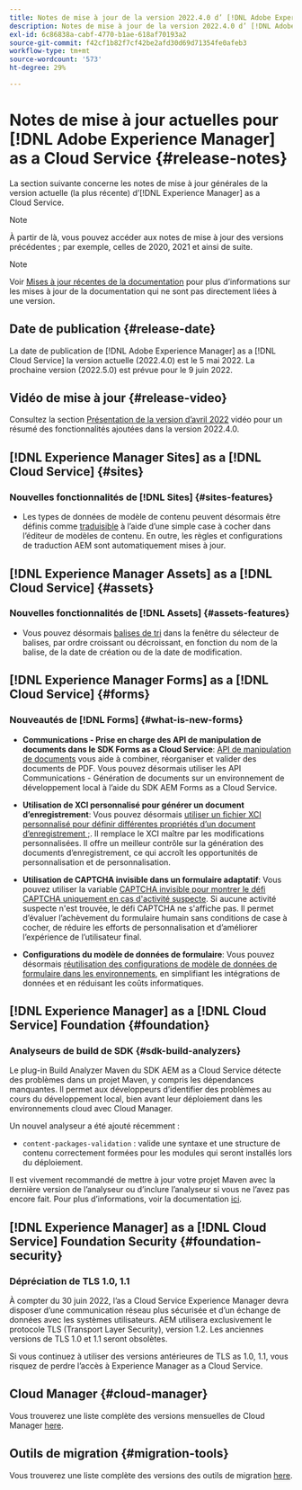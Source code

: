 ```yaml
---
title: Notes de mise à jour de la version 2022.4.0 d’ [!DNL Adobe Experience Manager] as a Cloud Service.
description: Notes de mise à jour de la version 2022.4.0 d’ [!DNL Adobe Experience Manager] as a Cloud Service.
exl-id: 6c86838a-cabf-4770-b1ae-618af70193a2
source-git-commit: f42cf1b82f7cf42be2afd30d69d71354fe0afeb3
workflow-type: tm+mt
source-wordcount: '573'
ht-degree: 29%

---
```


# Notes de mise à jour actuelles pour [!DNL Adobe Experience Manager] as a Cloud Service {#release-notes}

La section suivante concerne les notes de mise à jour générales de la version actuelle (la plus récente) d’[!DNL Experience Manager] as a Cloud Service.

>[!NOTE]
>
>À partir de là, vous pouvez accéder aux notes de mise à jour des versions précédentes ; par exemple, celles de 2020, 2021 et ainsi de suite.

>[!NOTE]
>
>Voir [Mises à jour récentes de la documentation](https://experienceleague.adobe.com/docs/experience-manager-release-information/aem-release-updates/doc-updates/documentation-updates.html?lang=fr) pour plus d’informations sur les mises à jour de la documentation qui ne sont pas directement liées à une version.

## Date de publication {#release-date}

La date de publication de [!DNL Adobe Experience Manager] as a [!DNL Cloud Service] la version actuelle (2022.4.0) est le 5 mai 2022.
La prochaine version (2022.5.0) est prévue pour le 9 juin 2022.

## Vidéo de mise à jour {#release-video}

Consultez la section [Présentation de la version d’avril 2022](https://video.tv.adobe.com/v/342612?quality=12) vidéo pour un résumé des fonctionnalités ajoutées dans la version 2022.4.0.

## [!DNL Experience Manager Sites] as a [!DNL Cloud Service] {#sites}

### Nouvelles fonctionnalités de [!DNL Sites] {#sites-features}

* Les types de données de modèle de contenu peuvent désormais être définis comme [traduisible](/help/assets/content-fragments/content-fragments-models.md#properties) à l’aide d’une simple case à cocher dans l’éditeur de modèles de contenu. En outre, les règles et configurations de traduction AEM sont automatiquement mises à jour.

## [!DNL Experience Manager Assets] as a [!DNL Cloud Service] {#assets}

### Nouvelles fonctionnalités de [!DNL Assets] {#assets-features}

* Vous pouvez désormais [balises de tri](/help/assets/organize-assets.md#use-tags-to-organize-assets) dans la fenêtre du sélecteur de balises, par ordre croissant ou décroissant, en fonction du nom de la balise, de la date de création ou de la date de modification.


## [!DNL Experience Manager Forms] as a [!DNL Cloud Service] {#forms}

### Nouveautés de [!DNL Forms] {#what-is-new-forms}

* **Communications - Prise en charge des API de manipulation de documents dans le SDK Forms as a Cloud Service**: [API de manipulation de documents](/help/forms/aem-forms-cloud-service-communications.md) vous aide à combiner, réorganiser et valider des documents de PDF. Vous pouvez désormais utiliser les API Communications - Génération de documents sur un environnement de développement local à l’aide du SDK AEM Forms as a Cloud Service.

* **Utilisation de XCI personnalisé pour générer un document d’enregistrement**: Vous pouvez désormais [utiliser un fichier XCI personnalisé pour définir différentes propriétés d’un document d’enregistrement ;](/help/forms/generate-document-of-record-for-non-xfa-based-adaptive-forms.md#use-a-custom-xci-file). Il remplace le XCI maître par les modifications personnalisées. Il offre un meilleur contrôle sur la génération des documents d’enregistrement, ce qui accroît les opportunités de personnalisation et de personnalisation.

* **Utilisation de CAPTCHA invisible dans un formulaire adaptatif**: Vous pouvez utiliser la variable [CAPTCHA invisible pour montrer le défi CAPTCHA uniquement en cas d&#39;activité suspecte](/help/forms/captcha-adaptive-forms.md). Si aucune activité suspecte n&#39;est trouvée, le défi CAPTCHA ne s&#39;affiche pas. Il permet d’évaluer l’achèvement du formulaire humain sans conditions de case à cocher, de réduire les efforts de personnalisation et d’améliorer l’expérience de l’utilisateur final.

* **Configurations du modèle de données de formulaire**: Vous pouvez désormais [réutilisation des configurations de modèle de données de formulaire dans les environnements](/help/forms/create-form-data-models.md#runmode-specific-context-aware-config), en simplifiant les intégrations de données et en réduisant les coûts informatiques.


## [!DNL Experience Manager] as a [!DNL Cloud Service] Foundation {#foundation}

### Analyseurs de build de SDK {#sdk-build-analyzers}

Le plug-in Build Analyzer Maven du SDK AEM as a Cloud Service détecte des problèmes dans un projet Maven, y compris les dépendances manquantes. Il permet aux développeurs d’identifier des problèmes au cours du développement local, bien avant leur déploiement dans les environnements cloud avec Cloud Manager.

Un nouvel analyseur a été ajouté récemment :

* `content-packages-validation` : valide une syntaxe et une structure de contenu correctement formées pour les modules qui seront installés lors du déploiement.

Il est vivement recommandé de mettre à jour votre projet Maven avec la dernière version de l’analyseur ou d’inclure l’analyseur si vous ne l’avez pas encore fait. Pour plus d’informations, voir la documentation [ici](https://experienceleague.adobe.com/docs/experience-manager-core-components/using/developing/archetype/build-analyzer-maven-plugin.html?lang=fr).

## [!DNL Experience Manager] as a [!DNL Cloud Service] Foundation Security {#foundation-security}

### Dépréciation de TLS 1.0, 1.1

À compter du 30 juin 2022, l’as a Cloud Service Experience Manager devra disposer d’une communication réseau plus sécurisée et d’un échange de données avec les systèmes utilisateurs. AEM utilisera exclusivement le protocole TLS (Transport Layer Security), version 1.2. Les anciennes versions de TLS 1.0 et 1.1 seront obsolètes.

Si vous continuez à utiliser des versions antérieures de TLS as 1.0, 1.1, vous risquez de perdre l’accès à Experience Manager as a Cloud Service.

## Cloud Manager {#cloud-manager}

Vous trouverez une liste complète des versions mensuelles de Cloud Manager [here](/help/implementing/cloud-manager/release-notes-cloud-manager/release-notes-cm-current.md).

## Outils de migration {#migration-tools}

Vous trouverez une liste complète des versions des outils de migration [here](/help/journey-migration/release-notes/release-notes-migration-tools-current.md).
